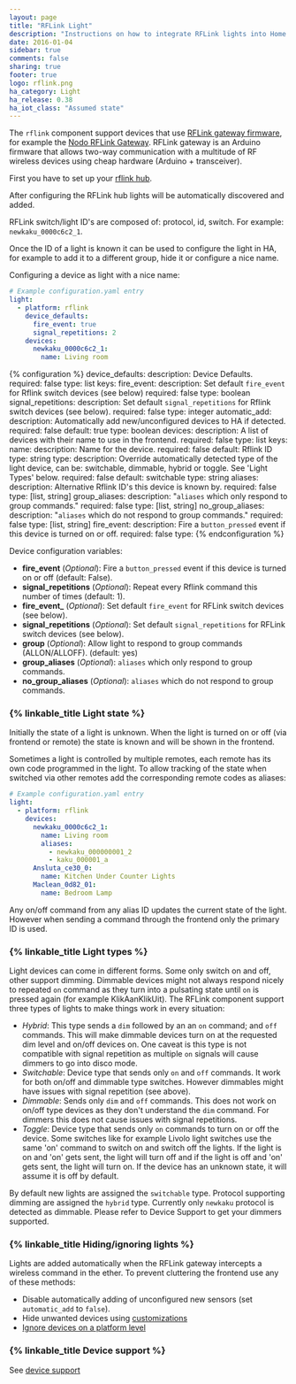 ```yaml
---
layout: page
title: "RFLink Light"
description: "Instructions on how to integrate RFLink lights into Home Assistant."
date: 2016-01-04
sidebar: true
comments: false
sharing: true
footer: true
logo: rflink.png
ha_category: Light
ha_release: 0.38
ha_iot_class: "Assumed state"
---
```


The `rflink` component support devices that use [RFLink gateway firmware](http://www.nemcon.nl/blog2/), for example the [Nodo RFLink Gateway](https://www.nodo-shop.nl/nl/21-rflink-gateway). RFLink gateway is an Arduino firmware that allows two-way communication with a multitude of RF wireless devices using cheap hardware (Arduino + transceiver).

First you have to set up your [rflink hub](/components/rflink/).

After configuring the RFLink hub lights will be automatically discovered and added.

RFLink switch/light ID's are composed of: protocol, id, switch. For example: `newkaku_0000c6c2_1`.

Once the ID of a light is known it can be used to configure the light in HA, for example to add it to a different group, hide it or configure a nice name.

Configuring a device as light with a nice name:

```yaml
# Example configuration.yaml entry
light:
  - platform: rflink
    device_defaults:
      fire_event: true
      signal_repetitions: 2
    devices:
      newkaku_0000c6c2_1:
        name: Living room
```

{% configuration %}
device_defaults:
  description: Device Defaults.
  required: false
  type: list
  keys:
    fire_event:
      description: Set default `fire_event` for Rflink switch devices (see below)
      required: false
      type: boolean
    signal_repetitions:
      description: Set default `signal_repetitions` for Rflink switch devices (see below).
      required: false
      type: integer
automatic_add:
  description: Automatically add new/unconfigured devices to HA if detected.
  required: false
  default: true
  type: boolean
devices:
  description: A list of devices with their name to use in the frontend.
  required: false
  type: list
  keys:
    name:
      description: Name for the device.
      required: false
      default: Rflink ID
      type: string
    type:
      description: Override automatically detected type of the light device, can be: switchable, dimmable, hybrid or toggle. See 'Light Types' below.
      required: false
      default: switchable
      type: string
    aliases:
      description: Alternative Rflink ID's this device is known by.
      required: false
      type: [list, string]
    group_aliases:
      description: "`aliases` which only respond to group commands."
      required: false
      type: [list, string]
    no_group_aliases:
      description: "`aliases` which do not respond to group commands."
      required: false
      type: [list, string]
    fire_event:
      description: Fire a `button_pressed` event if this device is turned on or off.
      required: false
      type:
{% endconfiguration %}

Device configuration variables:


- **fire_event** (*Optional*): Fire a `button_pressed` event if this device is turned on or off (default: False).
- **signal_repetitions** (*Optional*): Repeat every Rflink command this number of times (default: 1).
- **fire_event_** (*Optional*): Set default `fire_event` for RFLink switch devices (see below).
- **signal_repetitions** (*Optional*): Set default `signal_repetitions` for RFLink switch devices (see below).
- **group** (*Optional*): Allow light to respond to group commands (ALLON/ALLOFF). (default: yes)
- **group_aliases** (*Optional*): `aliases` which only respond to group commands.
- **no_group_aliases** (*Optional*): `aliases` which do not respond to group commands.

### {% linkable_title Light state %}

Initially the state of a light is unknown. When the light is turned on or off (via frontend or remote) the state is known and will be shown in the frontend.

Sometimes a light is controlled by multiple remotes, each remote has its own code programmed in the light. To allow tracking of the state when switched via other remotes add the corresponding remote codes as aliases:

```yaml
# Example configuration.yaml entry
light:
  - platform: rflink
    devices:
      newkaku_0000c6c2_1:
        name: Living room
        aliases:
          - newkaku_000000001_2
          - kaku_000001_a
      Ansluta_ce30_0:
        name: Kitchen Under Counter Lights
      Maclean_0d82_01:
        name: Bedroom Lamp
```

Any on/off command from any alias ID updates the current state of the light. However when sending a command through the frontend only the primary ID is used.

### {% linkable_title Light types %}

Light devices can come in different forms. Some only switch on and off, other support dimming. Dimmable devices might not always respond nicely to repeated `on` command as they turn into a pulsating state until `on` is pressed again (for example KlikAanKlikUit). The RFLink component support three types of lights to make things work in every situation:

- *Hybrid*: This type sends a `dim` followed by an an `on` command; and `off` commands. This will make dimmable devices turn on at the requested dim level and on/off devices on. One caveat is this type is not compatible with signal repetition as multiple `on` signals will cause dimmers to go into disco mode.
- *Switchable*: Device type that sends only `on` and `off` commands. It work for both on/off and dimmable type switches. However dimmables might have issues with signal repetition (see above).
- *Dimmable*: Sends only `dim` and `off` commands. This does not work on on/off type devices as they don't understand the `dim` command. For dimmers this does not cause issues with signal repetitions.
- *Toggle*: Device type that sends only `on` commands to turn on or off the device. Some switches like for example Livolo light switches use the same 'on' command to switch on and switch off the lights. If the light is on and 'on' gets sent, the light will turn off and if the light is off and 'on' gets sent, the light will turn on. If the device has an unknown state, it will assume it is off by default.

By default new lights are assigned the `switchable` type. Protocol supporting dimming are assigned the `hybrid` type. Currently only `newkaku` protocol is detected as dimmable. Please refer to Device Support to get your dimmers supported.

### {% linkable_title Hiding/ignoring lights %}

Lights are added automatically when the RFLink gateway intercepts a wireless command in the ether. To prevent cluttering the frontend use any of these methods:

- Disable automatically adding of unconfigured new sensors (set `automatic_add` to `false`).
- Hide unwanted devices using [customizations](/getting-started/customizing-devices/)
- [Ignore devices on a platform level](/components/rflink/#ignoring-devices)

### {% linkable_title Device support %}

See [device support](/components/rflink/#device-support)
